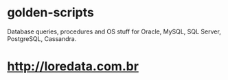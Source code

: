 # golden-scripts
Database queries, procedures and OS stuff for Oracle, MySQL, SQL Server, PostgreSQL, Cassandra.

# http://loredata.com.br
